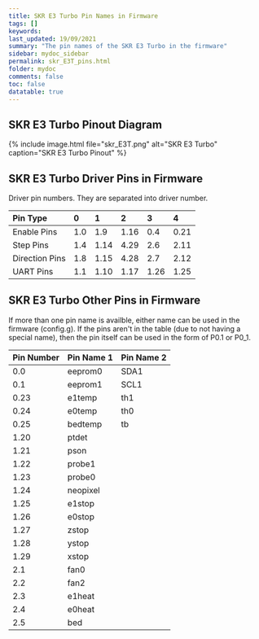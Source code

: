 ```yaml
---
title: SKR E3 Turbo Pin Names in Firmware
tags: []
keywords: 
last_updated: 19/09/2021
summary: "The pin names of the SKR E3 Turbo in the firmware"
sidebar: mydoc_sidebar
permalink: skr_E3T_pins.html
folder: mydoc
comments: false
toc: false
datatable: true
---
```


## SKR E3 Turbo Pinout Diagram

{% include image.html file="skr_E3T.png" alt="SKR E3 Turbo" caption="SKR E3 Turbo Pinout" %}

## SKR E3 Turbo Driver Pins in Firmware

Driver pin numbers. They are separated into driver number.

<div class="datatable-begin"></div>

|Pin Type|0|1|2|3|4|
| :------------- |:-------------|:-------------|:-------------|:-------------|:-------------|
|Enable Pins|1.0|1.9|1.16|0.4|0.21|
|Step Pins|1.4|1.14|4.29|2.6|2.11|
|Direction Pins|1.8|1.15|4.28|2.7|2.12|
|UART Pins|1.1|1.10|1.17|1.26|1.25|

<div class="datatable-end"></div>

## SKR E3 Turbo Other Pins in Firmware 

If more than one pin name is availble, either name can be used in the firmware (config.g). 
If the pins aren't in the table (due to not having a special name), then the pin itself can be used in the form of P0.1 or P0_1.  

<div class="datatable-begin"></div>

|Pin Number|Pin Name 1|Pin Name 2|
| :------------- |:-------------|:-------------|
|0.0|eeprom0|SDA1|
|0.1|eeprom1|SCL1|
|0.23|e1temp|th1|
|0.24|e0temp|th0|
|0.25|bedtemp|tb|
|1.20|ptdet||
|1.21|pson||
|1.22|probe1||
|1.23|probe0||
|1.24|neopixel||
|1.25|e1stop||
|1.26|e0stop||
|1.27|zstop||
|1.28|ystop||
|1.29|xstop||
|2.1|fan0||
|2.2|fan2||
|2.3|e1heat||
|2.4|e0heat||
|2.5|bed||

<div class="datatable-end"></div>